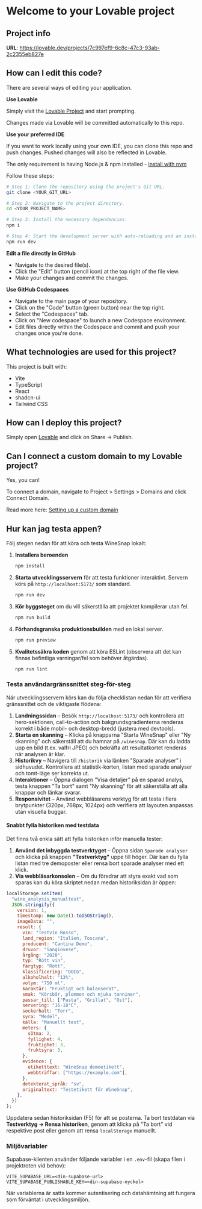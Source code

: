 # Welcome to your Lovable project

## Project info

**URL**: https://lovable.dev/projects/7c997ef9-6c8c-47c3-93ab-2c2355eb827e

## How can I edit this code?

There are several ways of editing your application.

**Use Lovable**

Simply visit the [Lovable Project](https://lovable.dev/projects/7c997ef9-6c8c-47c3-93ab-2c2355eb827e) and start prompting.

Changes made via Lovable will be committed automatically to this repo.

**Use your preferred IDE**

If you want to work locally using your own IDE, you can clone this repo and push changes. Pushed changes will also be reflected in Lovable.

The only requirement is having Node.js & npm installed - [install with nvm](https://github.com/nvm-sh/nvm#installing-and-updating)

Follow these steps:

```sh
# Step 1: Clone the repository using the project's Git URL.
git clone <YOUR_GIT_URL>

# Step 2: Navigate to the project directory.
cd <YOUR_PROJECT_NAME>

# Step 3: Install the necessary dependencies.
npm i

# Step 4: Start the development server with auto-reloading and an instant preview.
npm run dev
```

**Edit a file directly in GitHub**

- Navigate to the desired file(s).
- Click the "Edit" button (pencil icon) at the top right of the file view.
- Make your changes and commit the changes.

**Use GitHub Codespaces**

- Navigate to the main page of your repository.
- Click on the "Code" button (green button) near the top right.
- Select the "Codespaces" tab.
- Click on "New codespace" to launch a new Codespace environment.
- Edit files directly within the Codespace and commit and push your changes once you're done.

## What technologies are used for this project?

This project is built with:

- Vite
- TypeScript
- React
- shadcn-ui
- Tailwind CSS

## How can I deploy this project?

Simply open [Lovable](https://lovable.dev/projects/7c997ef9-6c8c-47c3-93ab-2c2355eb827e) and click on Share -> Publish.

## Can I connect a custom domain to my Lovable project?

Yes, you can!

To connect a domain, navigate to Project > Settings > Domains and click Connect Domain.

Read more here: [Setting up a custom domain](https://docs.lovable.dev/features/custom-domain#custom-domain)

## Hur kan jag testa appen?

Följ stegen nedan för att köra och testa WineSnap lokalt:

1. **Installera beroenden**
   ```sh
   npm install
   ```

2. **Starta utvecklingsservern** för att testa funktioner interaktivt. Servern körs på `http://localhost:5173/` som standard.
   ```sh
   npm run dev
   ```

3. **Kör byggsteget** om du vill säkerställa att projektet kompilerar utan fel.
   ```sh
   npm run build
   ```

4. **Förhandsgranska produktionsbuilden** med en lokal server.
   ```sh
   npm run preview
   ```

5. **Kvalitetssäkra koden** genom att köra ESLint (observera att det kan finnas befintliga varningar/fel som behöver åtgärdas).
   ```sh
   npm run lint
   ```

### Testa användargränssnittet steg-för-steg

När utvecklingsservern körs kan du följa checklistan nedan för att verifiera gränssnittet och de viktigaste flödena:

1. **Landningssidan** – Besök `http://localhost:5173/` och kontrollera att hero-sektionen, call-to-action och bakgrundsgradienterna renderas korrekt i både mobil- och desktop-bredd (justera med devtools).
2. **Starta en skanning** – Klicka på knapparna "Starta WineSnap" eller "Ny skanning" och säkerställ att du hamnar på `/winesnap`. Där kan du ladda upp en bild (t.ex. valfri JPEG) och bekräfta att resultatkortet renderas när analysen är klar.
3. **Historikvy** – Navigera till `/historik` via länken "Sparade analyser" i sidhuvudet. Kontrollera att statistik-korten, listan med sparade analyser och tomt-läge ser korrekta ut.
4. **Interaktioner** – Öppna dialogen "Visa detaljer" på en sparad analys, testa knappen "Ta bort" samt "Ny skanning" för att säkerställa att alla knappar och länkar svarar.
5. **Responsivitet** – Använd webbläsarens verktyg för att testa i flera brytpunkter (320px, 768px, 1024px) och verifiera att layouten anpassas utan visuella buggar.

#### Snabbt fylla historiken med testdata

Det finns två enkla sätt att fylla historiken inför manuella tester:

1. **Använd det inbyggda testverktyget** – Öppna sidan `Sparade analyser` och klicka på knappen **"Testverktyg"** uppe till höger. Där kan du fylla listan med tre demoposter eller rensa bort sparade analyser med ett klick.
2. **Via webbläsarkonsolen** – Om du föredrar att styra exakt vad som sparas kan du köra skriptet nedan medan historiksidan är öppen:

```js
localStorage.setItem(
  "wine_analysis_manualtest",
  JSON.stringify({
    version: 1,
    timestamp: new Date().toISOString(),
    imageData: "",
    result: {
      vin: "Testvin Rosso",
      land_region: "Italien, Toscana",
      producent: "Cantina Demo",
      druvor: "Sangiovese",
      årgång: "2020",
      typ: "Rött vin",
      färgtyp: "Rött",
      klassificering: "DOCG",
      alkoholhalt: "13%",
      volym: "750 ml",
      karaktär: "Fruktigt och balanserat",
      smak: "Körsbär, plommon och mjuka tanniner",
      passar_till: ["Pasta", "Grillat", "Ost"],
      servering: "16-18°C",
      sockerhalt: "Torr",
      syra: "Medel",
      källa: "Manuellt test",
      meters: {
        sötma: 2,
        fyllighet: 4,
        fruktighet: 3,
        fruktsyra: 3,
      },
      evidence: {
        etiketttext: "WineSnap demoetikett",
        webbträffar: ["https://example.com"],
      },
      detekterat_språk: "sv",
      originaltext: "Testetikett för WineSnap",
    },
  })
);
```

Uppdatera sedan historiksidan (F5) för att se posterna. Ta bort testdatan via **Testverktyg → Rensa historiken**, genom att klicka på "Ta bort" vid respektive post eller genom att rensa `localStorage` manuellt.

### Miljövariabler

Supabase-klienten använder följande variabler i en `.env`-fil (skapa filen i projektroten vid behov):

```
VITE_SUPABASE_URL=<din-supabase-url>
VITE_SUPABASE_PUBLISHABLE_KEY=<din-supabase-nyckel>
```

När variablerna är satta kommer autentisering och datahämtning att fungera som förväntat i utvecklingsmiljön.
